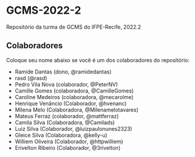 # GCMS-2022-2
Repositório da turma de GCMS do IFPE-Recife, 2022.2

## Colaboradores
Coloque seu nome abaixo se você é um dos colaboradores do repositório:
* Ramide Dantas (dono, @ramidedantas)
* rasd (@rasd)
* Pedro Vila Nova (colaborador, @PeterNV)
* Camille Gomes (colaboradora, @CamilleGomes)
* Caroline Medeiros (colaboradora, @mecarolme)
* Henrique Venâncio (Colaborador, @hvenanc)
* Milena Melo (Colaboradora, @Milenamelotavares)
* Mateus Ferraz (colaborador, @mattferraz)
* Camila Silva (Colaboradora, @Camilads)
* Luiz Silva (Colaborador, @luizpaulonunes2323)
* Gleice Silva (Colaboradora, @kelly-u)
* Williem Oliveira (Colaborador, @httpwilliem)
* Erivelton Ribeiro (Colaborador, @3rivelton)
